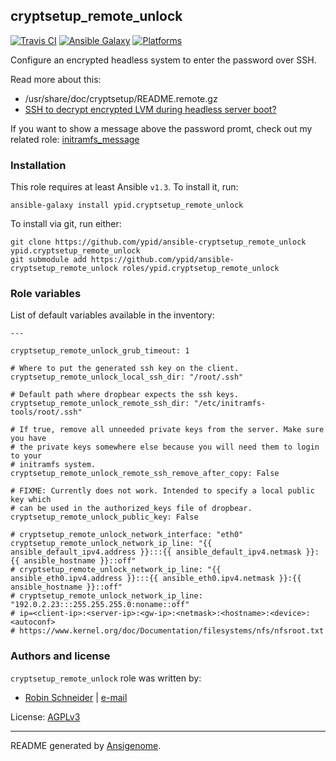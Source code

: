 ## cryptsetup_remote_unlock

[![Travis CI](http://img.shields.io/travis/ypid/ansible-cryptsetup_remote_unlock.svg?style=flat)](http://travis-ci.org/ypid/ansible-cryptsetup_remote_unlock)
[![Ansible Galaxy](http://img.shields.io/badge/galaxy-ypid.cryptsetup_remote_unlock-660198.svg?style=flat)](https://galaxy.ansible.com/list#/roles/2980)
[![Platforms](http://img.shields.io/badge/platforms-debian-lightgrey.svg?style=flat)](#)


Configure an encrypted headless system to enter the password over SSH.

Read more about this:

* /usr/share/doc/cryptsetup/README.remote.gz
* [SSH to decrypt encrypted LVM during headless server boot?](http://unix.stackexchange.com/a/79203)

If you want to show a message above the password promt, check out my
related role: [initramfs_message](https://galaxy.ansible.com/list#/roles/2807)

### Installation

This role requires at least Ansible `v1.3`. To install it, run:

    ansible-galaxy install ypid.cryptsetup_remote_unlock

To install via git, run either:

    git clone https://github.com/ypid/ansible-cryptsetup_remote_unlock ypid.cryptsetup_remote_unlock
    git submodule add https://github.com/ypid/ansible-cryptsetup_remote_unlock roles/ypid.cryptsetup_remote_unlock




### Role variables

List of default variables available in the inventory:

    ---
    
    cryptsetup_remote_unlock_grub_timeout: 1
    
    # Where to put the generated ssh key on the client.
    cryptsetup_remote_unlock_local_ssh_dir: "/root/.ssh"
    
    # Default path where dropbear expects the ssh keys.
    cryptsetup_remote_unlock_remote_ssh_dir: "/etc/initramfs-tools/root/.ssh"
    
    # If true, remove all unneeded private keys from the server. Make sure you have
    # the private keys somewhere else because you will need them to login to your
    # initramfs system.
    cryptsetup_remote_unlock_remote_ssh_remove_after_copy: False
    
    # FIXME: Currently does not work. Intended to specify a local public key which
    # can be used in the authorized_keys file of dropbear.
    cryptsetup_remote_unlock_public_key: False
    
    # cryptsetup_remote_unlock_network_interface: "eth0"
    cryptsetup_remote_unlock_network_ip_line: "{{ ansible_default_ipv4.address }}:::{{ ansible_default_ipv4.netmask }}:{{ ansible_hostname }}::off"
    # cryptsetup_remote_unlock_network_ip_line: "{{ ansible_eth0.ipv4.address }}:::{{ ansible_eth0.ipv4.netmask }}:{{ ansible_hostname }}::off"
    # cryptsetup_remote_unlock_network_ip_line: "192.0.2.23:::255.255.255.0:noname::off"
    # ip=<client-ip>:<server-ip>:<gw-ip>:<netmask>:<hostname>:<device>:<autoconf>
    # https://www.kernel.org/doc/Documentation/filesystems/nfs/nfsroot.txt




### Authors and license

`cryptsetup_remote_unlock` role was written by:

- [Robin Schneider](https://github.com/ypid) | [e-mail](mailto:ypid@riseup.net)

License: [AGPLv3](https://tldrlegal.com/license/gnu-affero-general-public-license-v3-%28agpl-3.0%29)

***

README generated by [Ansigenome](https://github.com/nickjj/ansigenome/).
